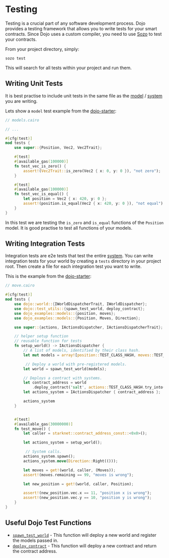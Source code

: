 # Testing

Testing is a crucial part of any software development process. Dojo provides a testing framework that allows you to write tests for your smart contracts. Since Dojo uses a custom compiler, you need to use [Sozo](/toolchain/sozo/) to test your contracts.

From your project directory, simply:

```shell
sozo test
```

This will search for all tests within your project and run them.

## Writing Unit Tests

It is best practise to include unit tests in the same file as the [model](/framework/models/) / [system](/framework/contracts/systems/) you are writing.

Lets show a `model` test example from the [dojo-starter](https://github.com/dojoengine/dojo-starter):

```rust
// models.cairo

// ...

#[cfg(test)]
mod tests {
    use super::{Position, Vec2, Vec2Trait};

    #[test]
    #[available_gas(100000)]
    fn test_vec_is_zero() {
        assert!(Vec2Trait::is_zero(Vec2 { x: 0, y: 0 }), "not zero");
    }

    #[test]
    #[available_gas(100000)]
    fn test_vec_is_equal() {
        let position = Vec2 { x: 420, y: 0 };
        assert!(position.is_equal(Vec2 { x: 420, y: 0 }), "not equal");
    }
}
```

In this test we are testing the `is_zero` and `is_equal` functions of the `Position` model. It is good practise to test all functions of your models.

## Writing Integration Tests

Integration tests are e2e tests that test the entire [system](/framework/contracts/systems/). You can write integration tests for your world by creating a `tests` directory in your project root. Then create a file for each integration test you want to write.

This is the example from the [dojo-starter](https://github.com/dojoengine/dojo-starter):

```rust
// move.cairo

#[cfg(test)]
mod tests {
    use dojo::world::{IWorldDispatcherTrait, IWorldDispatcher};
    use dojo::test_utils::{spawn_test_world, deploy_contract};
    use dojo_examples::models::{position, moves};
    use dojo_examples::models::{Position, Moves, Direction};

    use super::{actions, IActionsDispatcher, IActionsDispatcherTrait};

    // helper setup function
    // reusable function for tests
    fn setup_world() -> IActionsDispatcher {
        // A list of models, identified by their class hash.
        let mut models = array![position::TEST_CLASS_HASH, moves::TEST_CLASS_HASH];

         // Deploy a world with pre-registered models.
        let world = spawn_test_world(models);

        // Deploys a contract with systems.
        let contract_address = world
            .deploy_contract('salt', actions::TEST_CLASS_HASH.try_into().unwrap());
        let actions_system = IActionsDispatcher { contract_address };

        actions_system
    }


    #[test]
    #[available_gas(30000000)]
    fn test_move() {
        let caller = starknet::contract_address_const::<0x0>();

        let actions_system = setup_world();

         // System calls.
        actions_system.spawn();
        actions_system.move(Direction::Right(()));

        let moves = get!(world, caller, (Moves));
        assert!(moves.remaining == 99, "moves is wrong");

        let new_position = get!(world, caller, Position);

        assert!(new_position.vec.x == 11, "position x is wrong");
        assert!(new_position.vec.y == 10, "position y is wrong");
    }
}
```

## Useful Dojo Test Functions

- [`spawn_test_world`](https://github.com/dojoengine/dojo/blob/78c88e5c4ffaa81134fb95e783c839efddf8e56b/crates/dojo-core/src/test_utils.cairo#L43) - This function will deploy a new world and register the models passed in.
- [`deploy_contract`](https://github.com/dojoengine/dojo/blob/78c88e5c4ffaa81134fb95e783c839efddf8e56b/crates/dojo-core/src/test_utils.cairo#L24) - This function will deploy a new contract and return the contract address.
